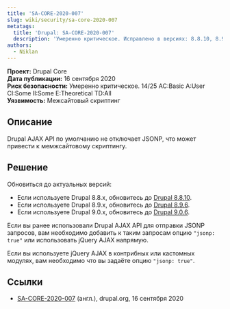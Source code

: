 ```yaml
---
title: 'SA-CORE-2020-007'
slug: wiki/security/sa-core-2020-007
metatags:
  title: 'Drupal: SA-CORE-2020-007'
  description: 'Умеренно критическое. Исправлено в версиях: 8.8.10, 8.9.6, 9.0.6.'
authors:
  - Niklan
---
```


**Проект:** Drupal Core\
**Дата публикации:** 16 сентября 2020\
**Риск безопасности:** Умеренно критическое. 14/25 AC:Basic A:User CI:Some II:Some E:Theoretical TD:All\
**Уязвимость:** Межсайтовый скриптинг

## Описание

Drupal AJAX API по умолчанию не отключает JSONP, что может привести к мемжсайтовому скриптингу.

## Решение

Обновиться до актуальных версий:

- Если используете Drupal 8.8.x, обновитесь до [Drupal 8.8.10](../../../releases/8/8.8.x/8.8.10/index.md).
- Если используете Drupal 8.9.x, обновитесь до [Drupal 8.9.6](../../../releases/8/8.9.x/8.9.6/index.md).
- Если используете Drupal 9.0.x, обновитесь до [Drupal 9.0.6](../../../releases/9/9.0.x/9.0.6/index.md).

Если вы ранее использовали Drupal AJAX API для отправки JSONP запросов, вам необходимо добавить к таким запросам опцию `"jsonp: true"` или использовать jQuery AJAX напрямую.

Если вы используете jQuery AJAX в контрибных или кастомных модулях, вам необходимо что вы задаёте опцию `"jsonp: true"`.

## Ссылки

- [SA-CORE-2020-007](https://www.drupal.org/sa-core-2020-007) (англ.), drupal.org, 16 сентября 2020